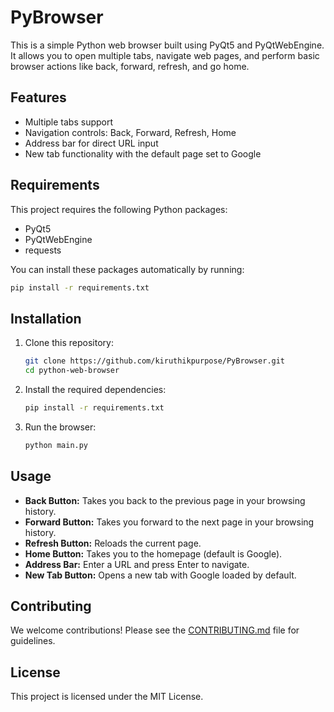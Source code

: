 # PyBrowser

This is a simple Python web browser built using PyQt5 and PyQtWebEngine. It allows you to open multiple tabs, navigate web pages, and perform basic browser actions like back, forward, refresh, and go home. 

## Features
- Multiple tabs support
- Navigation controls: Back, Forward, Refresh, Home
- Address bar for direct URL input
- New tab functionality with the default page set to Google

## Requirements

This project requires the following Python packages:
- PyQt5
- PyQtWebEngine
- requests

You can install these packages automatically by running:
```bash
pip install -r requirements.txt
```

## Installation

1. Clone this repository:
   ```bash
   git clone https://github.com/kiruthikpurpose/PyBrowser.git
   cd python-web-browser
   ```

2. Install the required dependencies:
   ```bash
   pip install -r requirements.txt
   ```

3. Run the browser:
   ```bash
   python main.py
   ```

## Usage

- **Back Button:** Takes you back to the previous page in your browsing history.
- **Forward Button:** Takes you forward to the next page in your browsing history.
- **Refresh Button:** Reloads the current page.
- **Home Button:** Takes you to the homepage (default is Google).
- **Address Bar:** Enter a URL and press Enter to navigate.
- **New Tab Button:** Opens a new tab with Google loaded by default.

## Contributing

We welcome contributions! Please see the [CONTRIBUTING.md](CONTRIBUTING.md) file for guidelines.

## License

This project is licensed under the MIT License.
